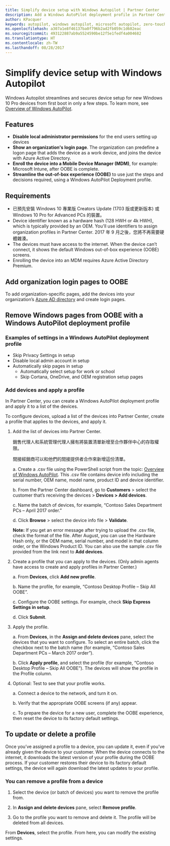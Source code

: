 ```yaml
---
title: Simplify device setup with Windows Autopilot | Partner Center
description: Add a Windows AutoPilot deployment profile in Partner Center to simplify device setup with Windows Autopilot
author: KPacquer
keywords: autopilot, windows autopilot, microsoft autopilot, zero-touch deployment, oobe, login screens
ms.openlocfilehash: a307a1e8f46137ba0f796b2ad2fb059c1d602eac
ms.sourcegitcommit: 493122887ab9a5524590be12f5e1fedf4a004682
ms.translationtype: HT
ms.contentlocale: zh-TW
ms.lasthandoff: 08/28/2017
---
```

# <a name="simplify-device-setup-with-windows-autopilot"></a>Simplify device setup with Windows Autopilot 

Windows Autopilot streamlines and secures device setup for new Windows 10 Pro devices from first boot in only a few steps. To learn more, see [Overview of Windows AutoPilot](https://docs.microsoft.com/windows/deployment/windows-10-auto-pilot).

## <a name="features"></a>Features

*  **Disable local administrator permissions** for the end users setting up devices
*  **Show an organization's login page**. The organization can predefine a logon page that adds the device as a work device, and joins the device with Azure Active Directory.
*  **Enroll the device into a Mobile Device Manager (MDM)**, for example: Microsoft Intune, after OOBE is complete.
*  **Streamline the out-of-box experience (OOBE)** to use just the steps and decisions required, using a Windows AutoPilot Deployment profile. 

## <a name="requirements"></a>Requirements

*  已預先安裝 Windows 10 專業版 Creators Update (1703 版或更新版本) 或 Windows 10 Pro for Advanced PCs 的裝置。
*  Device identifier known as a hardware hash (128 HWH or 4k HWH), which is typically provided by an OEM. You'll use identifiers to assign organization profiles in Partner Center. 2017 年 9 月之後，您將不再需要硬體雜湊。 
*  The devices must have access to the internet. When the device can’t connect, it shows the default Windows out-of-box experience (OOBE) screens.
*  Enrolling the device into an MDM requires Azure Active Directory Premium.

## <a name="add-organization-login-pages-to-oobe"></a>Add organization login pages to OOBE

To add organization-specific pages, add the devices into your organization’s [Azure AD directory](https://go.microsoft.com/fwlink/?linkid=848958) and create login pages.


## <a name="remove-windows-pages-from-oobe-with-a-windows-autopilot-deployment-profile"></a>Remove Windows pages from OOBE with a Windows AutoPilot deployment profile

### <a name="examples-of-settings-in-a-windows-autopilot-deployment-profile"></a>Examples of settings in a Windows AutoPilot deployment profile
*  Skip Privacy Settings in setup
*  Disable local admin account in setup
*  Automatically skip pages in setup
   *  Automatically select setup for work or school
   *  Skip Cortana, OneDrive, and OEM registration setup pages

### <a name="add-devices-and-apply-a-profile"></a>Add devices and apply a profile

In Partner Center, you can create a Windows AutoPilot deployment profile and apply it to a list of the devices.

To configure devices, upload a list of the devices into Partner Center, create a profile that applies to the devices, and apply it.

1.  Add the list of devices into Partner Center.

    銷售代理人和系統管理代理人擁有將裝置清單新增至合作夥伴中心的存取權限。
    
    間接經銷商可以和他們的間接提供者合作來新增這份清單。

    a.  Create a .csv file using the PowerShell script from the topic: [Overview of Windows AutoPilot](https://docs.microsoft.com/windows/deployment/windows-10-auto-pilot). This .csv file contains device info including the serial number, OEM name, model name, product ID and device identifier. 

    b.  From the Partner Center dashboard, go to **Customers** > select the customer that’s receiving the devices > **Devices > Add devices**.

    c.  Name the batch of devices, for example, “Contoso Sales Department PCs – April 2017 order.” 

    d.  Click **Browse** > select the device info file > **Validate**.

    **Note:** If you get an error message after trying to upload the .csv file, check the format of the file. After August, you can use the Hardware Hash only, or the OEM name, serial number, and model in that column order, or the Windows Product ID. You can also use the sample .csv file provided from the link next to **Add devices**.

2.  Create a profile that you can apply to the devices. (Only admin agents have access to create and apply profiles in Partner Center.)

    a.  From **Devices**, click **Add new profile**.

    b.  Name the profile, for example, “Contoso Desktop Profile – Skip All OOBE”.

    c.  Configure the OOBE settings. For example, check **Skip Express Settings in setup**.

    d.  Click **Submit**.

3.  Apply the profile.

    a.  From **Devices**, in the **Assign and delete devices** pane, select the devices that you want to configure. To select an entire batch, click the checkbox next to the batch name (for example, “Contoso Sales Department PCs – March 2017 order”).

    b.  Click **Apply profile**, and select the profile (for example, “Contoso Desktop Profile – Skip All OOBE”). The devices will show the profile in the Profile column.

4.  Optional: Test to see that your profile works.

    a.  Connect a device to the network, and turn it on.

    b.  Verify that the appropriate OOBE screens (if any) appear.

    c.  To prepare the device for a new user, complete the OOBE experience, then reset the device to its factory default settings.


## <a name="to-update-or-delete-a-profile"></a>To update or delete a profile 

Once you’ve assigned a profile to a device, you can update it, even if you’ve already given the device to your customer. When the device connects to the internet, it downloads the latest version of your profile during the OOBE process. If your customer restores their device to its factory default settings, the device will again download the latest updates to your profile. 

### <a name="you-can-remove-a-profile-from-a-device"></a>You can remove a profile from a device
1. Select the device (or batch of devices) you want to remove the profile from. 

2. In **Assign and delete devices** pane, select **Remove profile**.

3. Go to the profile you want to remove and delete it. The profile will be deleted from all devices.

From **Devices**, select the profile. From here, you can modify the existing settings.

